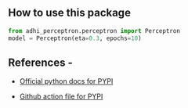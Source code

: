 ## How to use this package
```python
from adhi_perceptron.perceptron import Perceptron
model = Perceptron(eta=0.3, epochs=10)
```

## References - 

* [Official python docs for PYPI](https://packaging.python.org/tutorials/packaging-projects/)

* [Github action file for PYPI](https://github.com/adhiraj135/adhiraj_perceptron.git)